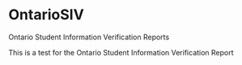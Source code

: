 OntarioSIV
==========

Ontario Student Information Verification Reports

This is a test for the Ontario Student Information Verification Report
